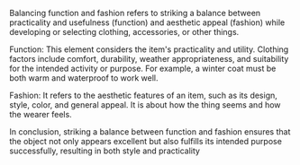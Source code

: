 Balancing function and fashion refers to striking a balance between practicality and usefulness (function) 
and aesthetic appeal (fashion) while developing or selecting clothing, accessories, or other things.

Function: 
This element considers the item's practicality and utility. Clothing factors include comfort, durability, weather appropriateness, and suitability for the intended activity or purpose. 
For example, a winter coat must be both warm and waterproof to work well.

Fashion:
It refers to the aesthetic features of an item, such as its design, style, color, and general appeal.
It is about how the thing seems and how the wearer feels.

In conclusion, striking a balance between function and fashion ensures that the object not only appears excellent but also fulfills its intended purpose successfully, resulting in both style and practicality
